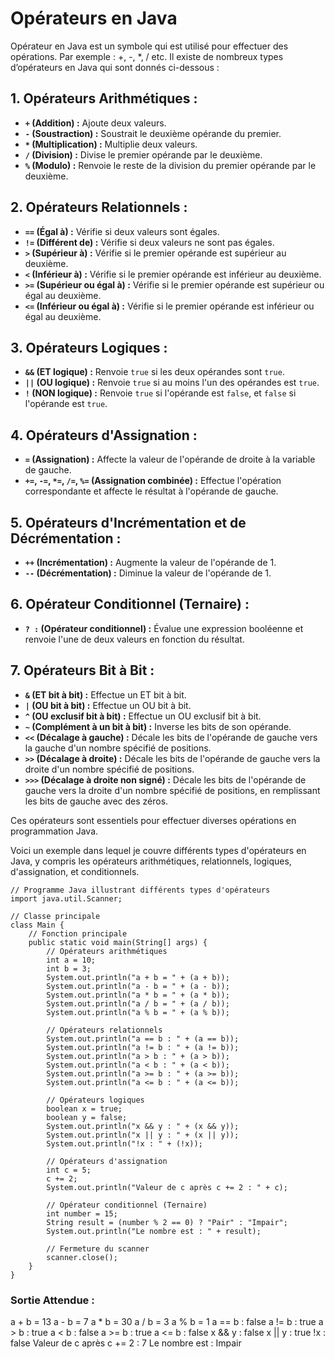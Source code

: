 # Opérateurs en Java
Opérateur en Java est un symbole qui est utilisé pour effectuer des opérations. Par exemple : +, -, *, / etc.
Il existe de nombreux types d’opérateurs en Java qui sont donnés ci-dessous :

## 1. Opérateurs Arithmétiques :

- **`+` (Addition) :** Ajoute deux valeurs.
- **`-` (Soustraction) :** Soustrait le deuxième opérande du premier.
- **`*` (Multiplication) :** Multiplie deux valeurs.
- **`/` (Division) :** Divise le premier opérande par le deuxième.
- **`%` (Modulo) :** Renvoie le reste de la division du premier opérande par le deuxième.

## 2. Opérateurs Relationnels :

- **`==` (Égal à) :** Vérifie si deux valeurs sont égales.
- **`!=` (Différent de) :** Vérifie si deux valeurs ne sont pas égales.
- **`>` (Supérieur à) :** Vérifie si le premier opérande est supérieur au deuxième.
- **`<` (Inférieur à) :** Vérifie si le premier opérande est inférieur au deuxième.
- **`>=` (Supérieur ou égal à) :** Vérifie si le premier opérande est supérieur ou égal au deuxième.
- **`<=` (Inférieur ou égal à) :** Vérifie si le premier opérande est inférieur ou égal au deuxième.

## 3. Opérateurs Logiques :

- **`&&` (ET logique) :** Renvoie `true` si les deux opérandes sont `true`.
- **`||` (OU logique) :** Renvoie `true` si au moins l'un des opérandes est `true`.
- **`!` (NON logique) :** Renvoie `true` si l'opérande est `false`, et `false` si l'opérande est `true`.

## 4. Opérateurs d'Assignation :

- **`=` (Assignation) :** Affecte la valeur de l'opérande de droite à la variable de gauche.
- **`+=`, `-=`, `*=`, `/=`, `%=` (Assignation combinée) :** Effectue l'opération correspondante et affecte le résultat à l'opérande de gauche.

## 5. Opérateurs d'Incrémentation et de Décrémentation :

- **`++` (Incrémentation) :** Augmente la valeur de l'opérande de 1.
- **`--` (Décrémentation) :** Diminue la valeur de l'opérande de 1.

## 6. Opérateur Conditionnel (Ternaire) :

- **`? :` (Opérateur conditionnel) :** Évalue une expression booléenne et renvoie l'une de deux valeurs en fonction du résultat.

## 7. Opérateurs Bit à Bit :

- **`&` (ET bit à bit) :** Effectue un ET bit à bit.
- **`|` (OU bit à bit) :** Effectue un OU bit à bit.
- **`^` (OU exclusif bit à bit) :** Effectue un OU exclusif bit à bit.
- **`~` (Complément à un bit à bit) :** Inverse les bits de son opérande.
- **`<<` (Décalage à gauche) :** Décale les bits de l'opérande de gauche vers la gauche d'un nombre spécifié de positions.
- **`>>` (Décalage à droite) :** Décale les bits de l'opérande de gauche vers la droite d'un nombre spécifié de positions.
- **`>>>` (Décalage à droite non signé) :** Décale les bits de l'opérande de gauche vers la droite d'un nombre spécifié de positions, en remplissant les bits de gauche avec des zéros.

Ces opérateurs sont essentiels pour effectuer diverses opérations en programmation Java.

Voici un exemple dans lequel je couvre différents types d'opérateurs en Java, y compris les opérateurs arithmétiques, relationnels, logiques, d'assignation, et conditionnels.
```
// Programme Java illustrant différents types d'opérateurs
import java.util.Scanner;

// Classe principale
class Main {
    // Fonction principale
    public static void main(String[] args) {
        // Opérateurs arithmétiques
        int a = 10;
        int b = 3;
        System.out.println("a + b = " + (a + b));
        System.out.println("a - b = " + (a - b));
        System.out.println("a * b = " + (a * b));
        System.out.println("a / b = " + (a / b));
        System.out.println("a % b = " + (a % b));

        // Opérateurs relationnels
        System.out.println("a == b : " + (a == b));
        System.out.println("a != b : " + (a != b));
        System.out.println("a > b : " + (a > b));
        System.out.println("a < b : " + (a < b));
        System.out.println("a >= b : " + (a >= b));
        System.out.println("a <= b : " + (a <= b));

        // Opérateurs logiques
        boolean x = true;
        boolean y = false;
        System.out.println("x && y : " + (x && y));
        System.out.println("x || y : " + (x || y));
        System.out.println("!x : " + (!x));

        // Opérateurs d'assignation
        int c = 5;
        c += 2;
        System.out.println("Valeur de c après c += 2 : " + c);

        // Opérateur conditionnel (Ternaire)
        int number = 15;
        String result = (number % 2 == 0) ? "Pair" : "Impair";
        System.out.println("Le nombre est : " + result);

        // Fermeture du scanner
        scanner.close();
    }
}

```
### Sortie Attendue :
a + b = 13
a - b = 7
a * b = 30
a / b = 3
a % b = 1
a == b : false
a != b : true
a > b : true
a < b : false
a >= b : true
a <= b : false
x && y : false
x || y : true
!x : false
Valeur de c après c += 2 : 7
Le nombre est : Impair


